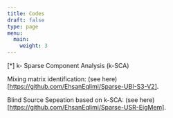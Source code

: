 ```yaml
---
title: Codes
draft: false
type: page
menu:
  main:
    weight: 3
---
```


[*] k- Sparse Component Analysis (k-SCA)

Mixing matrix identification: (see here) [https://github.com/EhsanEqlimi/Sparse-UBI-S3-V2].

Blind Source Sepeation based on k-SCA: (see here) [https://github.com/EhsanEqlimi/Sparse-USR-EigMem].